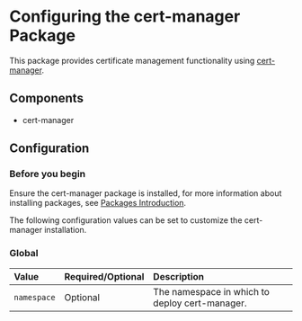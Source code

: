 # Configuring the cert-manager Package

This package provides certificate management functionality using [cert-manager](https://cert-manager.io/docs/).

## Components

* cert-manager

## Configuration

### Before you begin
Ensure the cert-manager package is installed, for more information about installing packages, see [Packages  Introduction](packages-intro.md).

The following configuration values can be set to customize the cert-manager installation.

### Global

| Value | Required/Optional | Description |
|:-------|:-------------------|:-------------|
| `namespace` | Optional | The namespace in which to deploy cert-manager. |

<!--## Usage Example

This walkthrough guides you through using cert-manager...-->
